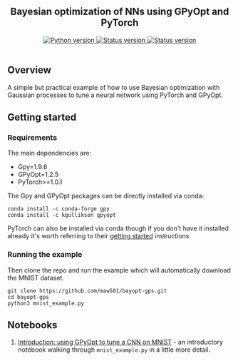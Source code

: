 <h2 align="center">Bayesian optimization of NNs using GPyOpt and PyTorch</h2>

<div align="center">

  <!--Python version -->
  <a href="https://www.python.org/downloads/release/python-360/">
    <img src="https://img.shields.io/pypi/pyversions/fastai.svg"
      alt="Python version" />
  </a>
  <!--Project status -->
  <a href="https://github.com/maw501/bayopt-gps">
    <img src="https://img.shields.io/badge/Status-Under%20development-green.svg"
      alt="Status version" />
  </a>
  <!--Commits  -->
  <a href="https://github.com/maw501/bayopt-gps/commits/master">
    <img src="https://img.shields.io/github/last-commit/maw501/bayopt-gps.svg"
      alt="Status version" />
  </a>

</div>
<br />

## Overview

A simple but practical example of how to use Bayesian optimization with Gaussian processes to tune a neural network using PyTorch and GPyOpt.

## Getting started
### Requirements

The main dependencies are:
* Gpy=1.9.6
* GPyOpt=1.2.5
* PyTorch>=1.0.1

The Gpy and GPyOpt packages can be directly installed via conda:

```
conda install -c conda-forge gpy
conda install -c kgullikson gpyopt
```

PyTorch can also be installed via conda though if you don't have it installed already it's worth referring to their [getting started](https://pytorch.org/get-started/locally/) instructions.

### Running the example

Then clone the repo and run the example which will automatically download the MNIST dataset.

```
git clone https://github.com/maw501/bayopt-gps.git
cd bayopt-gps
python3 mnist_example.py
```

## Notebooks
1. [Introduction: using GPyOpt to tune a CNN on MNIST](https://nbviewer.jupyter.org/github/maw501/bayopt-gps/blob/master/notebooks/Using_GPyOpt_to_tune_NN.ipynb) - an introductory notebook walking through `mnist_example.py` in a little more detail.
